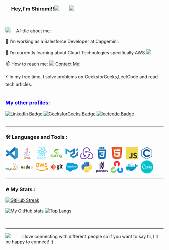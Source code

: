 <div id="header">
<img align="right" src="https://camo.githubusercontent.com/1dffb6a6ad27bc1d0ae25d7e699f69aab8f5352f241770daf62efc1b436c70df/68747470733a2f2f6d656469612e67697068792e636f6d2f6d656469612f6965796c397a6d436a4f3462347436716f592f67697068792e676966" data-canonical-src="https://media.giphy.com/media/ieyl9zmCjO4b4t6qoY/giphy.gif"width=300px style="display: inline-block;" data-target="animated-image.originalImage">
<h3 align="center">
  Hey,I'm Shiromi!!<img src="https://camo.githubusercontent.com/fb070d9f71a64edbafed08519130d75e7e0a0a69665d50d94ad095157f702e59/68747470733a2f2f6d656469612e67697068792e636f6d2f6d656469612f6d47634e6a736657416a593541455a4e77362f67697068792e676966" data-canonical-src="https://media.giphy.com/media/mGcNjsfWAjY5AEZNw6/giphy.gif" style="max-width: 100%; display: inline-block;" data-target="animated-image.originalImage" width=30px> 
</h3>
<br><br>
<img src="https://camo.githubusercontent.com/be37cdc8f930300096c506ad4574eaae977c48fbb2705cfcb92f4eeab8282c7a/68747470733a2f2f6d656469612e67697068792e636f6d2f6d656469612f56674344417a634b767352364f4d307557672f67697068792e676966" data-canonical-src="https://media.giphy.com/media/VgCDAzcKvsR6OM0uWg/giphy.gif" style="max-width: 100%; display: inline-block;" data-target="animated-image.originalImage" width=30px> 
A little about me:<br><br>
🔭 I’m working as a Salesforce Developer at Capgemini.<br><br>
🌱 I’m currently learning about Cloud Technologies specifically AWS.<img src="https://cdn-icons-png.flaticon.com/512/252/252035.png" width=20px><br><br>
📫 How to reach me: <img src="https://upload.wikimedia.org/wikipedia/commons/thumb/7/7e/Gmail_icon_%282020%29.svg/2560px-Gmail_icon_%282020%29.svg.png" width=15px>     <a href = "mailto: shiromidave26@gmail.com">Contact Me!</a><br><br>   
⚡ In my free time, I solve problems on GeeksforGeeks,LeetCode and read tech articles.<br><br>

<h3 style="color:blue">My other profiles:</h3>
 <div id="badges">
 <a href="https://www.linkedin.com/in/shiromi-dave/">
    <img src="https://img.shields.io/badge/LinkedIn-blue?style=for-the-badge&logo=linkedin&logoColor=white" alt="LinkedIn Badge"/>
  </a>
  <a href="https://auth.geeksforgeeks.org/user/shiromidave/practice/">
    <img src="https://img.shields.io/badge/GeeksforGeeks-darkgreen?style=for-the-badge&logo=gfg&logoColor=white" alt="GeeksforGeeks Badge"/>
  </a>
  <a href="https://leetcode.com/shiromidave26/">
    <img src="https://img.shields.io/badge/leetcode-darkorange?style=for-the-badge&logo=leetocde&logoColor=white" alt="leetcode Badge"/>
  </a>
</div>

<img src="https://komarev.com/ghpvc/?username=shiromidave&style=flat-square&color=blue" alt=""/>
</div>


---

### :hammer_and_wrench: Languages and Tools :
<div>
<img src="https://github.com/devicons/devicon/blob/master/icons/vscode/vscode-original.svg" title="vscode" alt="vscode"width="40" height="40"/>&nbsp;
  <img src="https://github.com/devicons/devicon/blob/master/icons/java/java-original-wordmark.svg" title="Java" alt="Java" width="40" height="40"/>&nbsp;
  <img src="https://github.com/devicons/devicon/blob/master/icons/react/react-original-wordmark.svg" title="React" alt="React" width="40" height="40"/>&nbsp;
  <img src="https://github.com/devicons/devicon/blob/master/icons/spring/spring-original-wordmark.svg" title="Spring" alt="Spring" width="40" height="40"/>&nbsp;
  <img src="https://github.com/devicons/devicon/blob/master/icons/materialui/materialui-original.svg" title="Material UI" alt="Material UI" width="40" height="40"/>&nbsp;
  <img src="https://github.com/devicons/devicon/blob/master/icons/redux/redux-original.svg" title="Redux" alt="Redux " width="40" height="40"/>&nbsp;
  <img src="https://github.com/devicons/devicon/blob/master/icons/css3/css3-plain-wordmark.svg"  title="CSS3" alt="CSS" width="40" height="40"/>&nbsp;
  <img src="https://github.com/devicons/devicon/blob/master/icons/html5/html5-original.svg" title="HTML5" alt="HTML" width="40" height="40"/>&nbsp;
  <img src="https://github.com/devicons/devicon/blob/master/icons/javascript/javascript-original.svg" title="JavaScript" alt="JavaScript" width="40" height="40"/>&nbsp;
  <img src="https://github.com/devicons/devicon/blob/master/icons/c/c-line.svg" title="C" alt="C"width="40" height="40"/>&nbsp;
  <img src="https://github.com/devicons/devicon/blob/master/icons/mysql/mysql-original-wordmark.svg" title="MySQL"  alt="MySQL" width="40" height="40"/>&nbsp;
  <img src="https://github.com/devicons/devicon/blob/master/icons/nodejs/nodejs-original-wordmark.svg" title="NodeJS" alt="NodeJS" width="40" height="40"/>&nbsp;
  <img src="https://github.com/devicons/devicon/blob/master/icons/amazonwebservices/amazonwebservices-plain-wordmark.svg" title="AWS" alt="AWS" width="40" height="40"/>&nbsp;
  <img src="https://github.com/devicons/devicon/blob/master/icons/git/git-original-wordmark.svg" title="Git" alt="Git" width="40" height="40"/>&nbsp;
  <img src="https://github.com/devicons/devicon/blob/master/icons/salesforce/salesforce-original.svg" title="salesforce" alt="salesforce" width="40" height="40"/>&nbsp;
   <img src="https://github.com/devicons/devicon/blob/master/icons/python/python-original.svg" title="python" alt="python" width="40" height="40"/>&nbsp;
    <img src="https://github.com/devicons/devicon/blob/master/icons/pandas/pandas-original-wordmark.svg" title="pandas" alt="pandas" width="40" height="40"/>&nbsp;
   <img src="https://github.com/devicons/devicon/blob/master/icons/opencv/opencv-original.svg" title="opencv" alt="opencv" width="40" height="40"/>&nbsp;
  <img src="https://github.com/devicons/devicon/blob/master/icons/docker/docker-plain.svg" title="Docker" alt="Docker" width="40" height="40"/>&nbsp;
  <img src="https://github.com/devicons/devicon/blob/master/icons/canva/canva-original.svg" title="Canva" alt="Canva" width="40" height="40"/>&nbsp;
 
</div>

---

### :fire: My Stats :
[![GitHub Streak](https://github-readme-streak-stats.herokuapp.com/?user=shiromidave&theme=github-dark-blue)](https://git.io/streak-stats)<br><br>
![My GitHub stats](https://github-readme-stats.vercel.app/api?username=shiromidave&show_icons=true&theme=radical&line_height=40)
[![Top Langs](https://github-readme-stats.vercel.app/api/top-langs/?username=shiromidave&theme=radical)](https://github.com/anuraghazra/github-readme-stats)
<br><br><br>
<hr>
<img src="https://camo.githubusercontent.com/ec0df7b334d15078e980be8f26f35f1bd6f004eaa4a121db42fed361360c1817/68747470733a2f2f6d656469612e67697068792e636f6d2f6d656469612f4c6e516a7057614f4e386e68723231764e572f67697068792e676966" data-canonical-src="https://media.giphy.com/media/LnQjpWaON8nhr21vNW/giphy.gif" style="max-width: 100%; display: inline-block;" data-target="animated-image.originalImage" width=50px>
I love connecting with different people so if you want to say hi, I'll be happy to connect! :)



